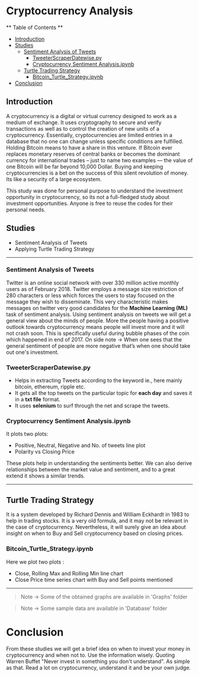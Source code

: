 # Cryptocurrency Analysis #

** Table of Contents **

- [Introduction](#introduction)
- [Studies](#studies)
  * [Sentiment Analysis of Tweets](#sentiment-analysis-of-tweets)
    + [TweeterScraperDatewise.py](#tweeterscraperdatewisepy)
    + [Cryptocurrency Sentiment Analysis.ipynb](#cryptocurrency-sentiment-analysisipynb)
  * [Turtle Trading Strategy](#turtle-trading-strategy)
    + [Bitcoin_Turtle_Strategy.ipynb](#bitcoin_Turtle_Strategyipynb)
- [Conclusion](#conclusion)

## Introduction ##
A cryptocurrency is a digital or virtual currency designed to work as a medium of exchange. It uses cryptography to secure and verify transactions as well as to control the creation of new units of a cryptocurrency. Essentially, cryptocurrencies are limited entries in a database that no one can change unless specific conditions are fulfilled.
Holding Bitcoin means to have a share in this venture. If Bitcoin ever replaces monetary reserves of central banks or becomes the dominant currency for international trades – just to name two examples — the value of one Bitcoin will be far beyond 10,000 Dollar. Buying and keeping cryptocurrencies is a bet on the success of this silent revolution of money. Its like a security of a large ecosystem.

This study was done for personal purpose to understand the investment opportunity in cryptocurrency, so its not a full-fledged study about investment opportunities. Anyone is free to reuse the codes for their personal needs.


## Studies ##
- Sentiment Analysis of Tweets
- Applying Turtle Trading Strategy
- - - - 
### Sentiment Analysis of Tweets ##
Twitter is an online social network with over 330 million active monthly users as of February 2018. Twitter employs a message size restriction of 280 characters or less which forces the users to stay focused on the message they wish to disseminate. This very characteristic makes messages on twitter very good candidates for the __Machine Learning (ML)__ task of sentiment analysis. Using sentiment analysis on tweets we will get a general view about the minds of people. More the people having a positive outlook towards cryptocurrency means people will invest more and it will not crash soon. This is specifically useful during bubble phases of the coin which happened in end of 2017. 
On side note -> When one sees that the general sentiment of people are more negative that’s when one should take out one's investment.

### TweeterScraperDatewise.py ###
- Helps in extracting Tweets according to the keyword ie., here mainly bitcoin, ethereum, ripple etc.
- It gets all the top tweets on the particular topic for __each day__ and saves it in a __txt file__ format.
- It uses __selenium__ to surf through the net and scrape the tweets.

### Cryptocurrency Sentiment Analysis.ipynb ###
It plots two plots:
- Positive, Neutral, Negative and No. of tweets line plot
- Polarity vs Closing Price

These plots help in understanding the sentiments better. We can also derive relationships between the market value and sentiment, and to a great extend it shows a similar trends.
- - - - 
## Turtle Trading Strategy ##
It is a system developed by Richard Dennis and William Eckhardt in 1983 to help in trading stocks. It is a very old formula, and it may not be relevant in the case of cryptocurrency. Nevertheless, it will surely give an idea about insight on when to Buy and Sell cryptocurrency  based on closing prices.
### Bitcoin_Turtle_Strategy.ipynb ###
Here we plot two plots : 
- Close, Rolling Max and Rolling Min line chart
- Close Price time series chart with Buy and Sell points mentioned

- - - - 
> Note -> Some of the obtained graphs are available in 'Graphs' folder

> Note -> Some sample data are available in 'Database' folder

# Conclusion #
From these studies we will get a brief idea on when to invest your money in cryptocurrency and when not to. Use the information wisely. 
Quoting Warren Buffet "Never invest in something you don't understand". As simple as that. Read a lot on cryptocurrency, understand it and be your own judge.